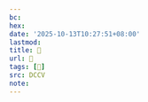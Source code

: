 ```yaml
---
bc:
hex:
date: '2025-10-13T10:27:51+08:00'
lastmod:
title: 􄟤
url: 􄟤
tags: [𧈕]
src: DCCV
note:
---
```

